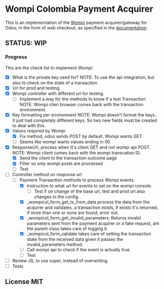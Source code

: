 # Wompi Colombia Payment Acquirer

This is an implementation of the [Wompi](https://wompi.co/) payment acquirer/gateway for Odoo, in the form of web checkout, as specified in the [documentation](https://docs.wompi.co/docs/en/widget-checkout-web).

## STATUS: WIP

### Progress

This are the check list to implement Wompi.

- [x] What is the private key used for?
    NOTE: To use the api integration, but also to check on the state of a transaction.
- [x] Url for prod and testing
- [x] Wompi controller with different url for testing.
    - [ ] Implement a way for the methods to know if a test Transaction
        NOTE: Wompi clien browser comes back with the transaction environment.
- [x] Key formatting per environment NOTE: Wompi doesn't format the keys, It just had completely different keys. So two new fields must be created to deal with this.
- [x] Values required by Wompi
    - [x] Fix method, odoo sends POST by default, Wompi wants GET.
    - [ ] Seems like wompi wants values ending in 00
- [x] ResponseUrl, process when It's client GET and not wompi api POST.
    NOTE: Wompi client comes back with the wompi transcation ID. 
    - [x] Send the client to the transaction outcome page
    - [x] Filter so only wompi posts are processed
    - [ ] Test
- [ ] Controller method on response url
    - [ ] Payment Transaction methods to process Wompi events.
        - [x] Instruction to what url for events to set on the wompi console.
            - [ ] Test if on change of the base url, test and prod url also changes in the config.
        - [x] _wompicol_form_get_tx_from_data process the data from the acquirer and validates, a transaction exists, if exists it's returned, if more than one or none are found, error out.
        - [x] _wompicol_form_get_invalid_parameters: Returns invalid parameters sent from the payment acquirer or a fake request, ant the parent class takes care of logging it.
        - [x] _wompicol_form_validate takes care of setting the transaction state from the received data given it passes the invalid_parameters method.
        - [ ] Call wompi api to check if the event is actually true.
        - [ ] Test
- [ ] Review JS, to use super, instead of overwriting. 
- [ ] Tests

## License MIT
